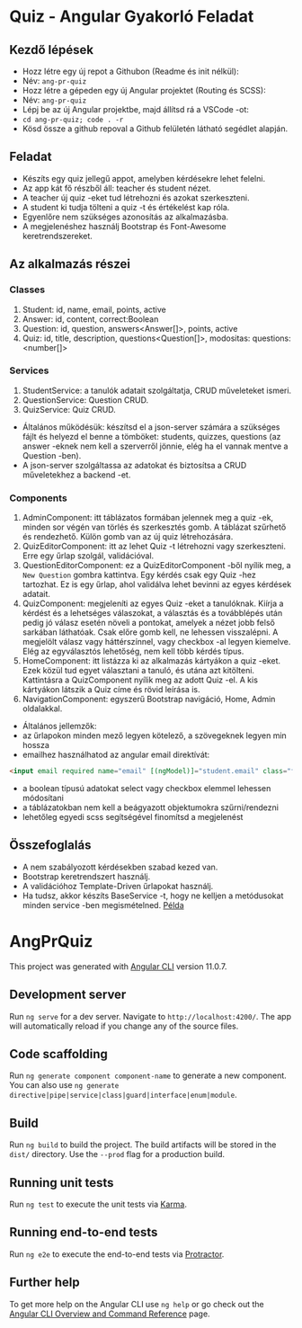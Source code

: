 # Quiz - Angular Gyakorló Feladat

## Kezdő lépések
- Hozz létre egy új repot a Githubon (Readme és init nélkül):
- Név: `ang-pr-quiz`
- Hozz létre a gépeden egy új Angular projektet (Routing és SCSS):
- Név: `ang-pr-quiz`
- Lépj be az új Angular projektbe, majd állítsd rá a VSCode -ot:
- `cd ang-pr-quiz; code . -r`
- Kösd össze a github repoval a Github felületén látható segédlet alapján.

## Feladat
- Készíts egy quiz jellegű appot, amelyben kérdésekre lehet felelni.
- Az app kát fő részből áll: teacher és student nézet.
- A teacher új quiz -eket tud létrehozni és azokat szerkeszteni.
- A student ki tudja tölteni a quiz -t és értékelést kap róla.
- Egyenlőre nem szükséges azonosítás az alkalmazásba.
- A megjelenéshez használj Bootstrap és Font-Awesome keretrendszereket.

## Az alkalmazás részei
### Classes
1. Student: id, name, email, points, active
1. Answer: id, content, correct:Boolean
1. Question: id, question, answers<Answer[]>, points, active
1. Quiz: id, title, description, questions<Question[]>,  modositas: questions: <number[]>

### Services
1. StudentService: a tanulók adatait szolgáltatja, CRUD műveleteket ismeri.
1. QuestionService: Question CRUD.
1. QuizService: Quiz CRUD.
- Általános működésük: készítsd el a json-server számára a szükséges fájlt és 
helyezd el benne a tömböket: students, quizzes, questions (az answer -eknek 
nem kell a szerverről jönnie, elég ha el vannak mentve a Question -ben).
- A json-server szolgáltassa az adatokat és biztosítsa a CRUD műveletekhez a 
backend -et.

### Components
1. AdminComponent: itt táblázatos formában jelennek meg a quiz -ek, minden sor 
végén van törlés és szerkesztés gomb. A táblázat szűrhető és rendezhető. Külön 
gomb van az új quiz létrehozására.
1. QuizEditorComponent: itt az lehet Quiz -t létrehozni vagy szerkeszteni. Erre 
egy űrlap szolgál, validációval.
1. QuestionEditorComponent: ez a QuizEditorComponent -ből nyílik meg, a 
`New Question` gombra kattintva. Egy kérdés csak egy Quiz -hez tartozhat. Ez is 
egy űrlap, ahol validálva lehet bevinni az egyes kérdések adatait.
1. QuizComponent: megjeleníti az egyes Quiz -eket a tanulóknak. Kiírja a kérdést 
és a lehetséges válaszokat, a választás és a továbblépés után pedig jó válasz 
esetén növeli a pontokat, amelyek a nézet jobb felső sarkában láthatóak. Csak 
előre gomb kell, ne lehessen visszalépni. A megjelölt válasz vagy háttérszínnel, 
vagy checkbox -al legyen kiemelve. Elég az egyválasztós lehetőség, nem kell 
több kérdés típus.
1. HomeComponent: itt listázza ki az alkalmazás kártyákon a quiz -eket. Ezek 
közül tud egyet választani a tanuló, és utána azt kitölteni. Kattintásra a 
QuizComponent nyílik meg az adott Quiz -el. A kis kártyákon látszik a Quiz címe 
és rövid leírása is.
1. NavigationComponent: egyszerű Bootstrap navigáció, Home, Admin oldalakkal.
- Általános jellemzők: 
- az űrlapokon minden mező legyen kötelező, a szövegeknek legyen min hossza
- emailhez használhatod az angular email direktívát:  
```html
<input email required name="email" [(ngModel)]="student.email" class="form-control">
```
- a boolean típusú adatokat select vagy checkbox elemmel lehessen módosítani 
- a táblázatokban nem kell a beágyazott objektumokra szűrni/rendezni
- lehetőleg egyedi scss segítségével finomítsd a megjelenést

## Összefoglalás
- A nem szabályozott kérdésekben szabad kezed van.
- Bootstrap keretrendszert használj.
- A validációhoz Template-Driven űrlapokat használj.
- Ha tudsz, akkor készíts BaseService -t, hogy ne kelljen a metódusokat minden 
service -ben megismételned. 
[Példa](https://github.com/cherryApp/str-angular-project-big-private/blob/main/src/app/service/base.service.ts)
  














# AngPrQuiz

This project was generated with [Angular CLI](https://github.com/angular/angular-cli) version 11.0.7.

## Development server

Run `ng serve` for a dev server. Navigate to `http://localhost:4200/`. The app will automatically reload if you change any of the source files.

## Code scaffolding

Run `ng generate component component-name` to generate a new component. You can also use `ng generate directive|pipe|service|class|guard|interface|enum|module`.

## Build

Run `ng build` to build the project. The build artifacts will be stored in the `dist/` directory. Use the `--prod` flag for a production build.

## Running unit tests

Run `ng test` to execute the unit tests via [Karma](https://karma-runner.github.io).

## Running end-to-end tests

Run `ng e2e` to execute the end-to-end tests via [Protractor](http://www.protractortest.org/).

## Further help

To get more help on the Angular CLI use `ng help` or go check out the [Angular CLI Overview and Command Reference](https://angular.io/cli) page.
